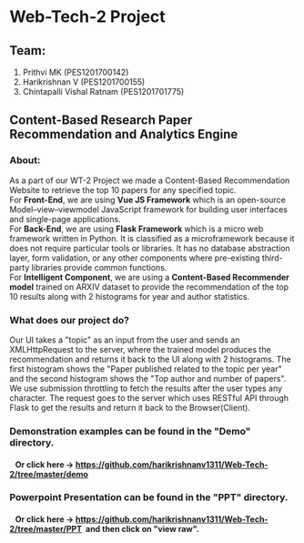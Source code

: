 # Web-Tech-2 Project

## Team:
1. Prithvi MK         (PES1201700142)
2. Harikrishnan V     (PES1201700155)
3. Chintapalli Vishal Ratnam   (PES1201701775)
## Content-Based Research Paper Recommendation and Analytics Engine

### About:

As a part of our WT-2 Project we made a Content-Based Recommendation Website to retrieve the top 10 papers for any specified topic.
<br>For <b>Front-End</b>, we are using <b>Vue JS Framework</b> which is an open-source Model–view–viewmodel JavaScript framework for building user
interfaces and single-page applications.
<br>For <b>Back-End</b>, we are using <b>Flask Framework</b> which is a micro web framework written in Python. It is classified as a microframework
because it does not require particular tools or libraries. It has no database abstraction layer, form validation, or any other components where 
pre-existing third-party libraries provide common functions.
<br>For <b>Intelligent Component</b>, we are using a <b>Content-Based Recommender model</b> trained on ARXIV dataset to provide the recommendation
of the top 10 results along with 2 histograms for year and author statistics.

### What does our project do?

Our UI takes a "topic" as an input from the user and sends an XMLHttpRequest to the server, where the trained model produces the recommendation 
and returns it back to the UI along with 2 histograms. The first histogram shows the "Paper published related to the topic per year" and the 
second histogram shows the "Top author and number of papers".
<br>
We use submission throttling to fetch the results after the user types any character. The request goes to the server which uses RESTful API
through Flask to get the results and return it back to the Browser(Client).
<br>

### Demonstration examples can be found in the "Demo" directory.
#### &nbsp;&nbsp; Or click here -> https://github.com/harikrishnanv1311/Web-Tech-2/tree/master/demo

### Powerpoint Presentation can be found in the "PPT" directory.
#### &nbsp;&nbsp; Or click here -> https://github.com/harikrishnanv1311/Web-Tech-2/tree/master/PPT  &nbsp;and then click on "view raw".
